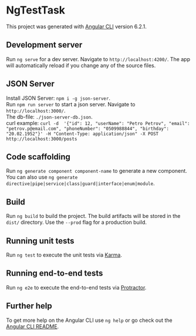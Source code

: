 # NgTestTask

This project was generated with [Angular CLI](https://github.com/angular/angular-cli) version 6.2.1.

## Development server

Run `ng serve` for a dev server. Navigate to `http://localhost:4200/`. The app will automatically reload if you change any of the source files.

## JSON Server

Install JSON Server: `npm i -g json-server`.  
Run `npm run server` to start a json server. Navigate to `http://localhost:3000/`.  
The db-file: `./json-server-db.json`.  
curl example: 
`curl -d  '{"id": 12, "userName": "Petro Petrov", "email": "petrov.p@email.com", "phoneNumber": "0509988844", "birthday": "20.02.1952"}' -H "Content-Type: application/json" -X POST http://localhost:3000/posts`

## Code scaffolding

Run `ng generate component component-name` to generate a new component. You can also use `ng generate directive|pipe|service|class|guard|interface|enum|module`.

## Build

Run `ng build` to build the project. The build artifacts will be stored in the `dist/` directory. Use the `--prod` flag for a production build.

## Running unit tests

Run `ng test` to execute the unit tests via [Karma](https://karma-runner.github.io).

## Running end-to-end tests

Run `ng e2e` to execute the end-to-end tests via [Protractor](http://www.protractortest.org/).

## Further help

To get more help on the Angular CLI use `ng help` or go check out the [Angular CLI README](https://github.com/angular/angular-cli/blob/master/README.md).
